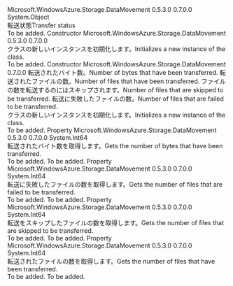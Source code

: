 <Type Name="TransferStatus" FullName="Microsoft.WindowsAzure.Storage.DataMovement.TransferStatus">
  <TypeSignature Language="C#" Value="public sealed class TransferStatus" />
  <TypeSignature Language="ILAsm" Value=".class public auto ansi sealed beforefieldinit TransferStatus extends System.Object" />
  <TypeSignature Language="DocId" Value="T:Microsoft.WindowsAzure.Storage.DataMovement.TransferStatus" />
  <TypeSignature Language="VB.NET" Value="Public NotInheritable Class TransferStatus" />
  <TypeSignature Language="F#" Value="type TransferStatus = class" />
  <AssemblyInfo>
    <AssemblyName>Microsoft.WindowsAzure.Storage.DataMovement</AssemblyName>
    <AssemblyVersion>0.5.3.0</AssemblyVersion>
    <AssemblyVersion>0.7.0.0</AssemblyVersion>
  </AssemblyInfo>
  <Base>
    <BaseTypeName>System.Object</BaseTypeName>
  </Base>
  <Interfaces />
  <Docs>
    <summary>
            <span data-ttu-id="46d83-101">転送状態</span><span class="sxs-lookup"><span data-stu-id="46d83-101">Transfer status</span></span>
            </summary>
    <remarks>To be added.</remarks>
  </Docs>
  <Members>
    <Member MemberName=".ctor">
      <MemberSignature Language="C#" Value="public TransferStatus ();" />
      <MemberSignature Language="ILAsm" Value=".method public hidebysig specialname rtspecialname instance void .ctor() cil managed" />
      <MemberSignature Language="DocId" Value="M:Microsoft.WindowsAzure.Storage.DataMovement.TransferStatus.#ctor" />
      <MemberSignature Language="VB.NET" Value="Public Sub New ()" />
      <MemberType>Constructor</MemberType>
      <AssemblyInfo>
        <AssemblyName>Microsoft.WindowsAzure.Storage.DataMovement</AssemblyName>
        <AssemblyVersion>0.5.3.0</AssemblyVersion>
        <AssemblyVersion>0.7.0.0</AssemblyVersion>
      </AssemblyInfo>
      <Parameters />
      <Docs>
        <summary>
            <span data-ttu-id="46d83-102"><see cref="T:Microsoft.WindowsAzure.Storage.DataMovement.TransferStatus" /> クラスの新しいインスタンスを初期化します。</span><span class="sxs-lookup"><span data-stu-id="46d83-102">Initializes a new instance of the <see cref="T:Microsoft.WindowsAzure.Storage.DataMovement.TransferStatus" /> class.</span></span>
            </summary>
        <remarks>To be added.</remarks>
      </Docs>
    </Member>
    <Member MemberName=".ctor">
      <MemberSignature Language="C#" Value="public TransferStatus (long bytesTransferred, long numberOfFilesTransferred, long numberOfFilesSkipped, long numberOfFilesFailed);" />
      <MemberSignature Language="ILAsm" Value=".method public hidebysig specialname rtspecialname instance void .ctor(int64 bytesTransferred, int64 numberOfFilesTransferred, int64 numberOfFilesSkipped, int64 numberOfFilesFailed) cil managed" />
      <MemberSignature Language="DocId" Value="M:Microsoft.WindowsAzure.Storage.DataMovement.TransferStatus.#ctor(System.Int64,System.Int64,System.Int64,System.Int64)" />
      <MemberSignature Language="VB.NET" Value="Public Sub New (bytesTransferred As Long, numberOfFilesTransferred As Long, numberOfFilesSkipped As Long, numberOfFilesFailed As Long)" />
      <MemberSignature Language="F#" Value="new Microsoft.WindowsAzure.Storage.DataMovement.TransferStatus : int64 * int64 * int64 * int64 -&gt; Microsoft.WindowsAzure.Storage.DataMovement.TransferStatus" Usage="new Microsoft.WindowsAzure.Storage.DataMovement.TransferStatus (bytesTransferred, numberOfFilesTransferred, numberOfFilesSkipped, numberOfFilesFailed)" />
      <MemberType>Constructor</MemberType>
      <AssemblyInfo>
        <AssemblyName>Microsoft.WindowsAzure.Storage.DataMovement</AssemblyName>
        <AssemblyVersion>0.7.0.0</AssemblyVersion>
      </AssemblyInfo>
      <Parameters>
        <Parameter Name="bytesTransferred" Type="System.Int64" />
        <Parameter Name="numberOfFilesTransferred" Type="System.Int64" />
        <Parameter Name="numberOfFilesSkipped" Type="System.Int64" />
        <Parameter Name="numberOfFilesFailed" Type="System.Int64" />
      </Parameters>
      <Docs>
        <param name="bytesTransferred"><span data-ttu-id="46d83-103">転送されたバイト数。</span><span class="sxs-lookup"><span data-stu-id="46d83-103">Number of bytes that have been transferred.</span></span></param>
        <param name="numberOfFilesTransferred"><span data-ttu-id="46d83-104">転送されたファイルの数。</span><span class="sxs-lookup"><span data-stu-id="46d83-104">Number of files that have been transferred.</span></span></param>
        <param name="numberOfFilesSkipped"><span data-ttu-id="46d83-105">ファイルの数を転送するのにはスキップされます。</span><span class="sxs-lookup"><span data-stu-id="46d83-105">Number of files that are skipped to be transferred.</span></span></param>
        <param name="numberOfFilesFailed"><span data-ttu-id="46d83-106">転送に失敗したファイルの数。</span><span class="sxs-lookup"><span data-stu-id="46d83-106">Number of files that are failed to be transferred.</span></span></param>
        <summary>
            <span data-ttu-id="46d83-107"><see cref="T:Microsoft.WindowsAzure.Storage.DataMovement.TransferStatus" /> クラスの新しいインスタンスを初期化します。</span><span class="sxs-lookup"><span data-stu-id="46d83-107">Initializes a new instance of the <see cref="T:Microsoft.WindowsAzure.Storage.DataMovement.TransferStatus" /> class.</span></span>
            </summary>
        <remarks>To be added.</remarks>
      </Docs>
    </Member>
    <Member MemberName="BytesTransferred">
      <MemberSignature Language="C#" Value="public long BytesTransferred { get; }" />
      <MemberSignature Language="ILAsm" Value=".property instance int64 BytesTransferred" />
      <MemberSignature Language="DocId" Value="P:Microsoft.WindowsAzure.Storage.DataMovement.TransferStatus.BytesTransferred" />
      <MemberSignature Language="VB.NET" Value="Public ReadOnly Property BytesTransferred As Long" />
      <MemberSignature Language="F#" Value="member this.BytesTransferred : int64" Usage="Microsoft.WindowsAzure.Storage.DataMovement.TransferStatus.BytesTransferred" />
      <MemberType>Property</MemberType>
      <AssemblyInfo>
        <AssemblyName>Microsoft.WindowsAzure.Storage.DataMovement</AssemblyName>
        <AssemblyVersion>0.5.3.0</AssemblyVersion>
        <AssemblyVersion>0.7.0.0</AssemblyVersion>
      </AssemblyInfo>
      <ReturnValue>
        <ReturnType>System.Int64</ReturnType>
      </ReturnValue>
      <Docs>
        <summary>
            <span data-ttu-id="46d83-108">転送されたバイト数を取得します。</span><span class="sxs-lookup"><span data-stu-id="46d83-108">Gets the number of bytes that have been transferred.</span></span>
            </summary>
        <value>To be added.</value>
        <remarks>To be added.</remarks>
      </Docs>
    </Member>
    <Member MemberName="NumberOfFilesFailed">
      <MemberSignature Language="C#" Value="public long NumberOfFilesFailed { get; }" />
      <MemberSignature Language="ILAsm" Value=".property instance int64 NumberOfFilesFailed" />
      <MemberSignature Language="DocId" Value="P:Microsoft.WindowsAzure.Storage.DataMovement.TransferStatus.NumberOfFilesFailed" />
      <MemberSignature Language="VB.NET" Value="Public ReadOnly Property NumberOfFilesFailed As Long" />
      <MemberSignature Language="F#" Value="member this.NumberOfFilesFailed : int64" Usage="Microsoft.WindowsAzure.Storage.DataMovement.TransferStatus.NumberOfFilesFailed" />
      <MemberType>Property</MemberType>
      <AssemblyInfo>
        <AssemblyName>Microsoft.WindowsAzure.Storage.DataMovement</AssemblyName>
        <AssemblyVersion>0.5.3.0</AssemblyVersion>
        <AssemblyVersion>0.7.0.0</AssemblyVersion>
      </AssemblyInfo>
      <ReturnValue>
        <ReturnType>System.Int64</ReturnType>
      </ReturnValue>
      <Docs>
        <summary>
            <span data-ttu-id="46d83-109">転送に失敗したファイルの数を取得します。</span><span class="sxs-lookup"><span data-stu-id="46d83-109">Gets the number of files that are failed to be transferred.</span></span>
            </summary>
        <value>To be added.</value>
        <remarks>To be added.</remarks>
      </Docs>
    </Member>
    <Member MemberName="NumberOfFilesSkipped">
      <MemberSignature Language="C#" Value="public long NumberOfFilesSkipped { get; }" />
      <MemberSignature Language="ILAsm" Value=".property instance int64 NumberOfFilesSkipped" />
      <MemberSignature Language="DocId" Value="P:Microsoft.WindowsAzure.Storage.DataMovement.TransferStatus.NumberOfFilesSkipped" />
      <MemberSignature Language="VB.NET" Value="Public ReadOnly Property NumberOfFilesSkipped As Long" />
      <MemberSignature Language="F#" Value="member this.NumberOfFilesSkipped : int64" Usage="Microsoft.WindowsAzure.Storage.DataMovement.TransferStatus.NumberOfFilesSkipped" />
      <MemberType>Property</MemberType>
      <AssemblyInfo>
        <AssemblyName>Microsoft.WindowsAzure.Storage.DataMovement</AssemblyName>
        <AssemblyVersion>0.5.3.0</AssemblyVersion>
        <AssemblyVersion>0.7.0.0</AssemblyVersion>
      </AssemblyInfo>
      <ReturnValue>
        <ReturnType>System.Int64</ReturnType>
      </ReturnValue>
      <Docs>
        <summary>
            <span data-ttu-id="46d83-110">転送をスキップしたファイルの数を取得します。</span><span class="sxs-lookup"><span data-stu-id="46d83-110">Gets the number of files that are skipped to be transferred.</span></span>
            </summary>
        <value>To be added.</value>
        <remarks>To be added.</remarks>
      </Docs>
    </Member>
    <Member MemberName="NumberOfFilesTransferred">
      <MemberSignature Language="C#" Value="public long NumberOfFilesTransferred { get; }" />
      <MemberSignature Language="ILAsm" Value=".property instance int64 NumberOfFilesTransferred" />
      <MemberSignature Language="DocId" Value="P:Microsoft.WindowsAzure.Storage.DataMovement.TransferStatus.NumberOfFilesTransferred" />
      <MemberSignature Language="VB.NET" Value="Public ReadOnly Property NumberOfFilesTransferred As Long" />
      <MemberSignature Language="F#" Value="member this.NumberOfFilesTransferred : int64" Usage="Microsoft.WindowsAzure.Storage.DataMovement.TransferStatus.NumberOfFilesTransferred" />
      <MemberType>Property</MemberType>
      <AssemblyInfo>
        <AssemblyName>Microsoft.WindowsAzure.Storage.DataMovement</AssemblyName>
        <AssemblyVersion>0.5.3.0</AssemblyVersion>
        <AssemblyVersion>0.7.0.0</AssemblyVersion>
      </AssemblyInfo>
      <ReturnValue>
        <ReturnType>System.Int64</ReturnType>
      </ReturnValue>
      <Docs>
        <summary>
            <span data-ttu-id="46d83-111">転送されたファイルの数を取得します。</span><span class="sxs-lookup"><span data-stu-id="46d83-111">Gets the number of files that have been transferred.</span></span>
            </summary>
        <value>To be added.</value>
        <remarks>To be added.</remarks>
      </Docs>
    </Member>
  </Members>
</Type>